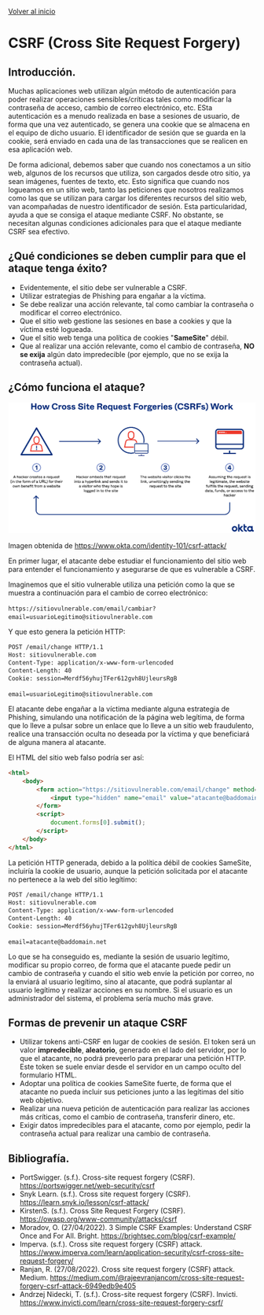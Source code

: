 [Volver al inicio](../Readme.md)
# CSRF (Cross Site Request Forgery)
## Introducción.
Muchas aplicaciones web utilizan algún método de autenticación para poder realizar operaciones sensibles/críticas tales como modificar la contraseña de acceso, cambio de correo electrónico, etc. ESta autenticación es a menudo realizada en base a sesiones de usuario, de forma que una vez autenticado, se genera una cookie que se almacena en el equipo de dicho usuario. El identificador de sesión que se guarda en la cookie, será enviado en cada una de las transacciones que se realicen en esa aplicación web.

De forma adicional, debemos saber que cuando nos conectamos a un sitio web, algunos de los recursos que utiliza, son cargados desde otro sitio, ya sean imágenes, fuentes de texto, etc. Esto significa que cuando nos logueamos en un sitio web, tanto las peticiones que nosotros realizamos como las que se utilizan para cargar los diferentes recursos del sitio web, van acompañadas de nuestro identificador de sesión. Esta particularidad, ayuda a que se consiga el ataque mediante CSRF.
No obstante, se necesitan algunas condiciones adicionales para que el ataque mediante CSRF sea efectivo.
## ¿Qué condiciones se deben cumplir para que el ataque tenga éxito?
- Evidentemente, el sitio debe ser vulnerable a CSRF.
- Utilizar estrategias de Phishing para engañar a la víctima.
- Se debe realizar una acción relevante, tal como cambiar la contraseña o modificar el correo electrónico.
- Que el sitio web gestione las sesiones en base a cookies y que la víctima esté logueada.
- Que el sitio web tenga una política de cookies "**SameSite**" débil.
- Que al realizar una acción relevante, como el cambio de contraseña, **NO se exija** algún dato impredecible (por ejemplo, que no se exija la contraseña actual).
## ¿Cómo funciona el ataque?
![Proceso ataque CSRF](_images/CSRF-Attack-Okta_2.png)

Imagen obtenida de https://www.okta.com/identity-101/csrf-attack/

En primer lugar, el atacante debe estudiar el funcionamiento del sitio web para entender el funcionamiento y asegurarse de que es vulnerable a CSRF.

Imaginemos que el sitio vulnerable utiliza una petición como la que se muestra a continuación para el cambio de correo electrónico:

`https://sitiovulnerable.com/email/cambiar?email=usuarioLegitimo@sitiovulnerable.com`

Y que esto genera la petición HTTP:
```
POST /email/change HTTP/1.1
Host: sitiovulnerable.com
Content-Type: application/x-www-form-urlencoded
Content-Length: 40
Cookie: session=Merdf56yhujTFer612gvh8UjleursRgB

email=usuarioLegitimo@sitiovulnerable.com
```
El atacante debe engañar a la víctima mediante alguna estrategia de Phishing, simulando una notificación de la página web legítima, de forma que lo lleve a pulsar sobre un enlace que lo lleve a un sitio web fraudulento, realice una transacción oculta no deseada por la víctima y que beneficiará de alguna manera al atacante.

El HTML del sitio web falso podría ser así:
```html
<html>
    <body>
        <form action="https://sitiovulnerable.com/email/change" method="POST">
            <input type="hidden" name="email" value="atacante@baddomain.net" />
        </form>
        <script>
            document.forms[0].submit();
        </script>
    </body>
</html>
```
La petición HTTP generada, debido a la política débil de cookies SameSite, incluiría la cookie de usuario, aunque la petición solicitada por el atacante no pertenece a la web del sitio legítimo:
```
POST /email/change HTTP/1.1
Host: sitiovulnerable.com
Content-Type: application/x-www-form-urlencoded
Content-Length: 40
Cookie: session=Merdf56yhujTFer612gvh8UjleursRgB

email=atacante@baddomain.net
```
Lo que se ha conseguido es, mediante la sesión de usuario legítimo, modificar su propio correo, de forma que el atacante puede pedir un cambio de contraseña y cuando el sitio web envíe la petición por correo, no la enviará al usuario legítimo, sino al atacante, que podrá suplantar al usuario legítimo y realizar acciones en su nombre. Si el usuario es un administrador del sistema, el problema sería mucho más grave.
## Formas de prevenir un ataque CSRF
- Utilizar tokens anti-CSRF en lugar de cookies de sesión. El token será un valor **impredecible**, **aleatorio**, generado en el lado del servidor, por lo que el atacante, no podrá preveerlo para preparar una petición HTTP. Este token se suele enviar desde el servidor en un campo oculto del formulario HTML.
- Adoptar una política de cookies SameSite fuerte, de forma que el atacante no pueda incluir sus peticiones junto a las legítimas del sitio web objetivo.
- Realizar una nueva petición de autenticación para realizar las acciones más críticas, como el cambio de contraseña, transferir dinero, etc.
- Exigir datos impredecibles para el atacante, como por ejemplo, pedir la contraseña actual para realizar una cambio de contraseña.

## Bibliografía.
- PortSwigger. (s.f.). Cross-site request forgery (CSRF). https://portswigger.net/web-security/csrf
- Snyk Learn. (s.f.). Cross site request forgery (CSRF). https://learn.snyk.io/lesson/csrf-attack/
- KirstenS. (s.f.). Cross Site Request Forgery (CSRF). https://owasp.org/www-community/attacks/csrf
- Moradov, O. (27/04/2022). 3 Simple CSRF Examples: Understand CSRF Once and For All. Bright. https://brightsec.com/blog/csrf-example/
- Imperva. (s.f.). Cross site request forgery (CSRF) attack. https://www.imperva.com/learn/application-security/csrf-cross-site-request-forgery/
- Ranjan, R. (27/08/2022). Cross site request forgery (CSRF) attack. Medium. https://medium.com/@rajeevranjancom/cross-site-request-forgery-csrf-attack-6949edb9e405
- Andrzej Nidecki, T. (s.f.). Cross-site request forgery (CSRF). Invicti. https://www.invicti.com/learn/cross-site-request-forgery-csrf/
